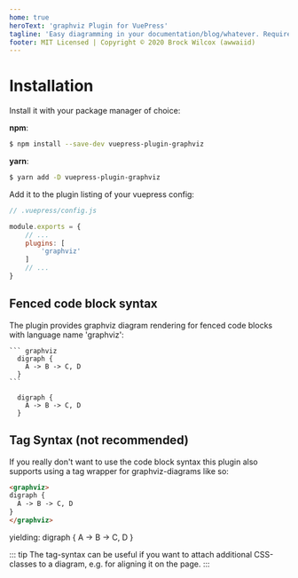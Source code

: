 ```yaml
---
home: true
heroText: 'graphviz Plugin for VuePress'
tagline: 'Easy diagramming in your documentation/blog/whatever. Requires VuePress 1.x'
footer: MIT Licensed | Copyright © 2020 Brock Wilcox (awwaiid)
---
```


# Installation

Install it with your package manager of choice:

**npm**:

``` bash
$ npm install --save-dev vuepress-plugin-graphviz
```

**yarn**:

``` bash
$ yarn add -D vuepress-plugin-graphviz
```

Add it to the plugin listing of your vuepress config:

``` js
// .vuepress/config.js

module.exports = {
    // ...
    plugins: [
        'graphviz'
    ]
    // ...
}
```

## Fenced code block syntax

The plugin provides graphviz diagram rendering for fenced code blocks
with language name 'graphviz':

    ``` graphviz
      digraph {
        A -> B -> C, D
      }
    ```

``` graphviz
  digraph {
    A -> B -> C, D
  }
```

## Tag Syntax (not recommended)

If you really don't want to use the code block syntax
this plugin also supports using a tag wrapper
for graphviz-diagrams like so:

``` md
<graphviz>
digraph {
  A -> B -> C, D
}
</graphviz>
```

yielding:
<graphviz>
digraph {
  A -> B -> C, D
}
</graphviz>

::: tip
The tag-syntax can be useful if you want to attach additional CSS-classes
to a diagram, e.g. for aligning it on the page.
:::

